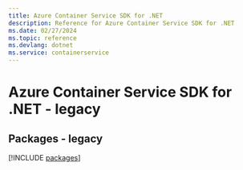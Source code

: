 ```yaml
---
title: Azure Container Service SDK for .NET
description: Reference for Azure Container Service SDK for .NET
ms.date: 02/27/2024
ms.topic: reference
ms.devlang: dotnet
ms.service: containerservice
---
```

# Azure Container Service SDK for .NET - legacy
## Packages - legacy
[!INCLUDE [packages](container-service-index.md)]